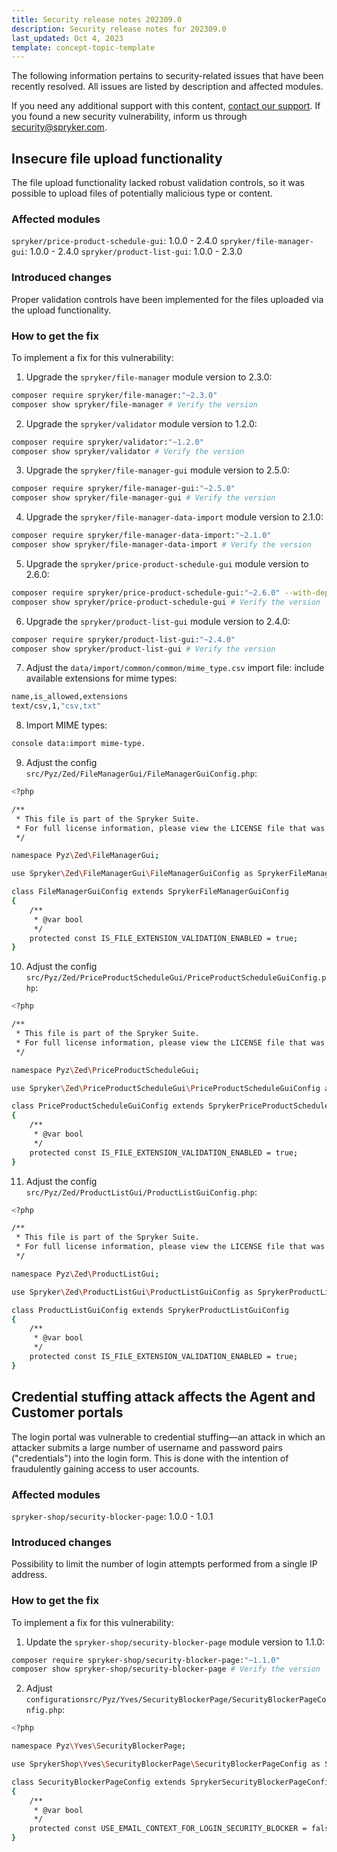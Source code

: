 ```yaml
---
title: Security release notes 202309.0
description: Security release notes for 202309.0
last_updated: Oct 4, 2023
template: concept-topic-template
---
```


The following information pertains to security-related issues that have been recently resolved. All issues are listed by description and affected modules.

If you need any additional support with this content, [contact our support](https://support.spryker.com/). If you found a new security vulnerability, inform us through [security@spryker.com](mailto:security@spryker.com).

## Insecure file upload functionality

The file upload functionality lacked robust validation controls, so it was possible to upload files of potentially malicious type or content.

### Affected modules

`spryker/price-product-schedule-gui`: 1.0.0 - 2.4.0
`spryker/file-manager-gui`: 1.0.0 - 2.4.0
`spryker/product-list-gui`: 1.0.0 - 2.3.0

### Introduced changes

Proper validation controls have been implemented for the files uploaded via the upload functionality.

### How to get the fix

To implement a fix for this vulnerability: 

1. Upgrade the `spryker/file-manager` module version to 2.3.0:

```bash
composer require spryker/file-manager:"~2.3.0"
composer show spryker/file-manager # Verify the version 
```

2. Upgrade the `spryker/validator` module version to 1.2.0:

```bash
composer require spryker/validator:"~1.2.0"
composer show spryker/validator # Verify the version
```

3. Upgrade the `spryker/file-manager-gui` module version to 2.5.0:

```bash
composer require spryker/file-manager-gui:"~2.5.0"
composer show spryker/file-manager-gui # Verify the version
```

4. Upgrade the `spryker/file-manager-data-import` module version to 2.1.0:

```bash
composer require spryker/file-manager-data-import:"~2.1.0"
composer show spryker/file-manager-data-import # Verify the version 
```

5. Upgrade the `spryker/price-product-schedule-gui` module version to 2.6.0:

```bash
composer require spryker/price-product-schedule-gui:"~2.6.0" --with-dependencies
composer show spryker/price-product-schedule-gui # Verify the version
```

6. Upgrade the `spryker/product-list-gui` module version to 2.4.0:

```bash
composer require spryker/product-list-gui:"~2.4.0"
composer show spryker/product-list-gui # Verify the version
```

7. Adjust the `data/import/common/common/mime_type.csv` import file: include available extensions for mime types:

```bash
name,is_allowed,extensions
text/csv,1,"csv,txt"
```

8. Import MIME types:

```bash
console data:import mime-type.
```

9. Adjust the config `src/Pyz/Zed/FileManagerGui/FileManagerGuiConfig.php`:

```bash
<?php

/**
 * This file is part of the Spryker Suite.
 * For full license information, please view the LICENSE file that was distributed with this source code.
 */

namespace Pyz\Zed\FileManagerGui;

use Spryker\Zed\FileManagerGui\FileManagerGuiConfig as SprykerFileManagerGuiConfig;

class FileManagerGuiConfig extends SprykerFileManagerGuiConfig
{
    /**
     * @var bool
     */
    protected const IS_FILE_EXTENSION_VALIDATION_ENABLED = true;
}
```

10. Adjust the config `src/Pyz/Zed/PriceProductScheduleGui/PriceProductScheduleGuiConfig.php`:

```bash
<?php

/**
 * This file is part of the Spryker Suite.
 * For full license information, please view the LICENSE file that was distributed with this source code.
 */

namespace Pyz\Zed\PriceProductScheduleGui;

use Spryker\Zed\PriceProductScheduleGui\PriceProductScheduleGuiConfig as SprykerPriceProductScheduleGuiConfig;

class PriceProductScheduleGuiConfig extends SprykerPriceProductScheduleGuiConfig
{
    /**
     * @var bool
     */
    protected const IS_FILE_EXTENSION_VALIDATION_ENABLED = true;
}
```

11. Adjust the config `src/Pyz/Zed/ProductListGui/ProductListGuiConfig.php`:

```bash
<?php

/**
 * This file is part of the Spryker Suite.
 * For full license information, please view the LICENSE file that was distributed with this source code.
 */

namespace Pyz\Zed\ProductListGui;

use Spryker\Zed\ProductListGui\ProductListGuiConfig as SprykerProductListGuiConfig;

class ProductListGuiConfig extends SprykerProductListGuiConfig
{
    /**
     * @var bool
     */
    protected const IS_FILE_EXTENSION_VALIDATION_ENABLED = true;
}
```

## Credential stuffing attack affects the Agent and Customer portals

The login portal was vulnerable to credential stuffing—an attack in which an attacker submits a large number of username and password pairs ("credentials") into the login form. This is done with the intention of fraudulently gaining access to user accounts.

### Affected modules

`spryker-shop/security-blocker-page`: 1.0.0 - 1.0.1

### Introduced changes

Possibility to limit the number of login attempts performed from a single IP address. 

### How to get the fix

To implement a fix for this vulnerability:

1. Update the `spryker-shop/security-blocker-page` module version to 1.1.0:

```bash
composer require spryker-shop/security-blocker-page:"~1.1.0"
composer show spryker-shop/security-blocker-page # Verify the version
```

2. Adjust `configurationsrc/Pyz/Yves/SecurityBlockerPage/SecurityBlockerPageConfig.php`:

```bash
<?php

namespace Pyz\Yves\SecurityBlockerPage;

use SprykerShop\Yves\SecurityBlockerPage\SecurityBlockerPageConfig as SprykerSecurityBlockerPageConfig;

class SecurityBlockerPageConfig extends SprykerSecurityBlockerPageConfig
{
    /**
     * @var bool
     */
    protected const USE_EMAIL_CONTEXT_FOR_LOGIN_SECURITY_BLOCKER = false;
}
```